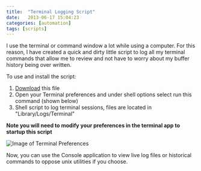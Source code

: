 ```yaml
---
title:  "Terminal Logging Script"
date:   2013-06-17 15:04:23
categories: [automation]
tags: [scripts]
---
```

I use the terminal or command window a lot while using a computer.  For this reason, I have created a quick and dirty little script to log all my terminal commands that allow me to review and not have to worry about my buffer history being over written.

To use and install the script:
1. [Download](https://keybase.pub/ashby/Blog/Scripts/terminal_logging.sh) this file
2. Open your Terminal preferences and under shell options select run this command (shown below)
3. Shell script to log terminal sessions, files are located in "Library/Logs/Terminal"		  
  
  **Note you will need to modify your preferences in the terminal app to startup this script**
  		  
 ![Image of Terminal Preferences](https://cloud.githubusercontent.com/assets/6200040/19460249/da26f0f8-94a7-11e6-91cb-c179876ab4b3.png)	
 
 Now, you can use the Console application to view live log files or historical commands to oppose unix utilities if you choose.
